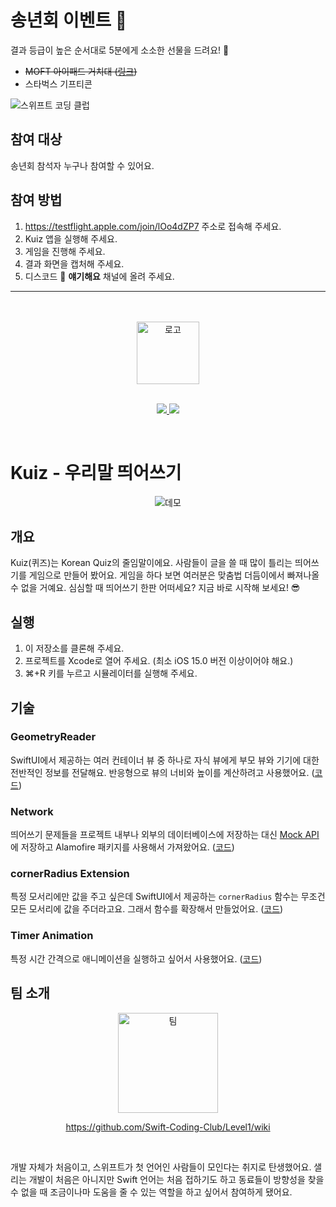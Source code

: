 # 송년회 이벤트 🥳

결과 등급이 높은 순서대로 5분에게 소소한 선물을 드려요! 🎁

* ~~MOFT 아이패드 거치대 ([링크](https://www.moft.us/products/snap-ipad-case-stand-new?variant=39697408131159))~~
* 스타벅스 기프티콘

![스위프트 코딩 클럽](https://user-images.githubusercontent.com/16731356/205471879-92636e25-7e68-463f-9835-8fd8b15c0f18.png)

## 참여 대상

송년회 참석자 누구나 참여할 수 있어요.

## 참여 방법

1. https://testflight.apple.com/join/lOo4dZP7 주소로 접속해 주세요.
2. Kuiz 앱을 실행해 주세요.
3. 게임을 진행해 주세요.
4. 결과 화면을 캡처해 주세요.
5. 디스코드 💬 **얘기해요** 채널에 올려 주세요.

---

<br />
<br />

<div align="center">
  <img src="https://user-images.githubusercontent.com/16731356/205466883-e9611648-436c-41ee-9238-cdd1c780f322.png" alt="로고" height="100" />
</div>
<br />
<p align="center">
  <a href="https://github.com/Swift-Coding-Club/Level1Kuiz/graphs/contributors" alt="Contributors">
    <img src="https://img.shields.io/github/contributors/Swift-Coding-Club/Level1Kuiz" />
  </a>
  <a href="https://github.com/Swift-Coding-Club/Level1Kuiz/pulse" alt="Activity">
    <img src="https://img.shields.io/github/commit-activity/m/Swift-Coding-Club/Level1Kuiz" />
  </a>
</p>
<br />

# Kuiz - 우리말 띄어쓰기

<div align="center">
  <img src="https://user-images.githubusercontent.com/16731356/205376037-3f4b996e-19c9-4bb8-9ab3-544a2727cfb7.gif" alt="데모" />
</div>

## 개요

Kuiz(퀴즈)는 Korean Quiz의 줄임말이에요. 사람들이 글을 쓸 때 많이 틀리는 띄어쓰기를 게임으로 만들어 봤어요. 게임을 하다 보면 여러분은 맞춤법 더듬이에서 빠져나올 수 없을 거예요. 심심할 때 띄어쓰기 한판 어떠세요? 지금 바로 시작해 보세요! 😎

## 실행

1. 이 저장소를 클론해 주세요.
2. 프로젝트를 Xcode로 열어 주세요. (최소 iOS 15.0 버전 이상이어야 해요.)
3. ⌘+R 키를 누르고 시뮬레이터를 실행해 주세요.

## 기술

### GeometryReader

SwiftUI에서 제공하는 여러 컨테이너 뷰 중 하나로 자식 뷰에게 부모 뷰와 기기에 대한 전반적인 정보를 전달해요. 반응형으로 뷰의 너비와 높이를 계산하려고 사용했어요. ([코드](https://github.com/Swift-Coding-Club/Level1Kuiz/blob/main/Level1Kuiz/View/Home/HomeView.swift#L25))

### Network

띄어쓰기 문제들을 프로젝트 내부나 외부의 데이터베이스에 저장하는 대신 [Mock API](https://mockapi.io/)에 저장하고 Alamofire 패키지를 사용해서 가져왔어요. ([코드](https://github.com/Swift-Coding-Club/Level1Kuiz/blob/main/Level1Kuiz/Network/HTTPClient.swift))

### cornerRadius Extension

특정 모서리에만 값을 주고 싶은데 SwiftUI에서 제공하는 `cornerRadius` 함수는 무조건 모든 모서리에 값을 주더라고요. 그래서 함수를 확장해서 만들었어요. ([코드](https://github.com/Swift-Coding-Club/Level1Kuiz/blob/main/Level1Kuiz/Extension/ViewExtension.swift))

### Timer Animation

특정 시간 간격으로 애니메이션을 실행하고 싶어서 사용했어요. ([코드](https://github.com/Swift-Coding-Club/Level1Kuiz/blob/main/Level1Kuiz/View/Home/HomeView.swift#L83))

## 팀 소개

<div align="center">
  <img src="https://user-images.githubusercontent.com/16731356/205472700-6c871e1b-17aa-428e-81f2-b97c78c552f5.png" alt="팀" height="160" />

  https://github.com/Swift-Coding-Club/Level1/wiki
</div>
<br />

개발 자체가 처음이고, 스위프트가 첫 언어인 사람들이 모인다는 취지로 탄생했어요. 샐리는 개발이 처음은 아니지만 Swift 언어는 처음 접하기도 하고 동료들이 방향성을 찾을 수 없을 때 조금이나마 도움을 줄 수 있는 역할을 하고 싶어서 참여하게 됐어요.
